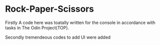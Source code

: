 # Rock-Paper-Scissors
Firstly A code here was toatally written for the console in accordance with tasks in The Odin Project(TOP).

Secondly tremendeous codes to add UI were added